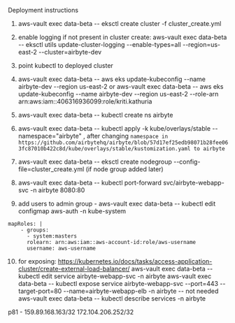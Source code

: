 Deployment instructions

1. aws-vault exec data-beta -- eksctl create cluster -f cluster_create.yml

2. enable logging if not present in cluster create: aws-vault exec data-beta -- eksctl utils update-cluster-logging --enable-types=all --region=us-east-2 --cluster=airbyte-dev

3. point kubectl to deployed cluster

4.  aws-vault exec data-beta -- aws eks update-kubeconfig --name airbyte-dev --region us-east-2 or  aws-vault exec data-beta -- aws eks update-kubeconfig --name airbyte-dev --region us-east-2 --role-arn arn:aws:iam::406316936099:role/kriti.kathuria

5. aws-vault exec data-beta -- kubectl create ns airbyte

6. aws-vault exec data-beta -- kubectl apply -k kube/overlays/stable --namespace="airbyte" , after changing `namespace in https://github.com/airbytehq/airbyte/blob/57d17ef25edb98071b28fee063fc87010b422c8d/kube/overlays/stable/kustomization.yaml to airbyte`

7. aws-vault exec data-beta -- eksctl create nodegroup --config-file=cluster_create.yml (if node group added later)

8. aws-vault exec data-beta -- kubectl port-forward svc/airbyte-webapp-svc -n airbyte 8080:80

9. add users to admin group - 
aws-vault exec data-beta -- kubectl edit configmap aws-auth -n kube-system
```
mapRoles: |
    - groups:
      - system:masters
      rolearn: arn:aws:iam::aws-account-id:role/aws-username
      username: aws-username
```

10. for exposing: https://kubernetes.io/docs/tasks/access-application-cluster/create-external-load-balancer/
 aws-vault exec data-beta -- kubectl edit service  airbyte-webapp-svc -n airbyte
 aws-vault exec data-beta -- kubectl expose service airbyte-webapp-svc --port=443 --target-port=80 --name=airbyte-webapp-elb -n airbyte -- not needed
 aws-vault exec data-beta -- kubectl describe services  -n airbyte




p81 - 159.89.168.163/32 172.104.206.252/32
